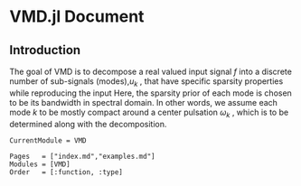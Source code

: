 # VMD.jl Document


## Introduction
The goal of VMD is to decompose a real valued input signal $f$
into a discrete number of sub-signals (modes),$u_k$
, that have
specific sparsity properties while reproducing the input Here,
the sparsity prior of each mode is chosen to be its bandwidth
in spectral domain. In other words, we assume each mode $k$
to
be mostly compact around a center pulsation $\omega_k$
, which is to be
determined along with the decomposition.

```@meta
CurrentModule = VMD
```

```@index
Pages   = ["index.md","examples.md"]
Modules = [VMD]
Order   = [:function, :type]
```



